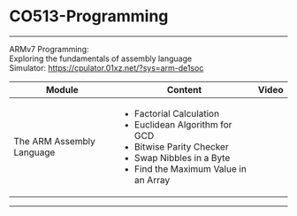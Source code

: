# CO513-Programming
------
ARMv7 Programming: <br/> 
Exploring the fundamentals of assembly language <br/>
Simulator: https://cpulator.01xz.net/?sys=arm-de1soc

| Module               | Content               | Video |
|------------------------|------------------------|-----|
| The ARM Assembly Language | <ul><li>Factorial Calculation</li><li>Euclidean Algorithm for GCD</li><li>Bitwise Parity Checker</li><li>Swap Nibbles in a Byte</li><li>Find the Maximum Value in an Array </li></ul> |

----
